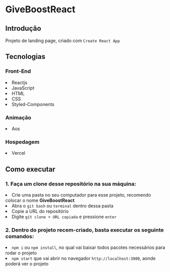 # GiveBoostReact

<h2>Introdução</h2>

Projeto de landing page, criado com <code>Create React App</code>


<h2>Tecnologias</h2>

<h3>Front-End</h3>

<li>Reactjs</li>
<li>JavaScript</li>
<li>HTML</li>
<li>CSS</li>
<li>Styled-Components</li>

<h3>Animação</h3>

<li>Aos</li>

<h3>Hospedagem</h3>

<li>Vercel</li>

<h2>Como executar</h2>
<h3>1. Faça um clone desse repositório na sua máquina:</h3>
<li>Crie uma pasta no seu computador para esse projeto, recomendo colocar o nome <b>GiveBoostReact</b></li>
 
<li>Abra o <code>git bash</code> ou <code>terminal</code> dentro dessa pasta</li>
<li>Copie a URL do repositório</li>
<li>Digite <code>git clone + URL copiada</code> e pressione <code>enter</code></li>

<h3>2. Dentro do projeto recem-criado, basta executar os seguinte comandos:</h3>

<li><code>npm i</code> ou <code>npm install</code>, no qual vai baixar todos pacotes necessários para rodar o projeto</li>
<li><code>npm start</code> que vai abrir no navegador <code>http://localhost:3000</code>, aonde poderá ver o projeto </li>

